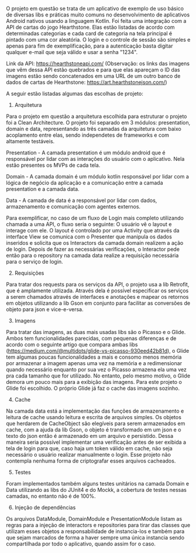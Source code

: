 O projeto em questão se trata de um aplicativo de exemplo de uso básico de diversas libs e práticas muito comuns no desenvolvimento de aplicativos Android nativos usando a linguagem Kotlin. Foi feita uma integração com a API de cartas do jogo Hearthstone. Elas estão listadas de acordo com determinadas categorias e cada card de categoria na tela principal é pintado com uma cor aleatória. O login e o controle de sessão são simples e apenas para fim de exemplificação, para a autenticação basta digitar qualquer e-mail que seja válido e usar a senha "1234".

Link da API: https://hearthstoneapi.com/ (Observação: os links das imagens que vêm dessa API estão quebrados e para que elas apareçam o ID das imagens estão sendo concatenados em uma URL de um outro banco de dados de cartas de Hearthstone: https://art.hearthstonejson.com/)

A seguir estão listadas algumas das escolhas de projeto:

1) Arquitetura

Para o projeto em questão a arquitetura escolhida para estruturar o projeto foi a Clean Architecture. O projeto foi separado em 3 módulos: presentation, domain e data, representando as três camadas da arquitetura com baixo acoplamento entre elas, sendo independetes de frameworks e com altamente testáveis.

Presentation - A camada presentation é um módulo android que é responsável por lidar com as interações do usuário com o aplicativo. Nela estão presentes os MVPs de cada tela.

Domain - A camada domain é um módulo kotlin responsável por lidar com a lógica de negócio da aplicação e a comunicação entre a camada presentation e a camada data.

Data - A camada de data é a responsável por lidar com dados, armazenamento e comunicação com agentes externos.

Para exemplificar, no caso de um fluxo de Login mais completo utilizando chamada a uma API, o fluxo seria o seguinte:
O usuário vê o layout e interage com ele. O layout é controlado por uma Activity que através da interface View se comunica com o Presenter que manipula os dados inseridos e solicita que os Interactors da camada domain realizem a ação de login. Depois de fazer as necessárias verificações, o Interactor pede então para o repository na camada data realize a requisição necessária para o serviço de login.

2) Requisições

Para tratar dos requests para os serviços da API, o projeto usa a lib Retrofit, que é amplamente utilizada. Através dela é possível especificar os serviços a serem chamados através de interfaces e anotações e mapear os retornos em objetos utilizando a lib Gson em conjunto para facilitar as conversões de objeto para json e vice-e-versa.

3) Imagens

Para tratar das imagens, as duas mais usadas libs são o Picasso e o Glide. Ambos tem funcionalidades parecidas, com pequenas diferenças e de acordo com o seguinte artigo que compara ambas libs (https://medium.com/@multidots/glide-vs-picasso-930eed42b81d), o Glide tem algumas poucas funcionalidades a mais e consomo menos memória por armazenar a imagem apenas uma vez na memória e a redimensionar quando necessário enquanto por sua vez o Picasso armazena ela uma vez pra cada tamanho que for utilizado. No entanto, pelo mesmo motivo, o Glide demora um pouco mais para a exibição das imagens. Para este projeto o Glide foi escolhido. O próprio Glide já faz o cache das imagens sozinho.

4) Cache

Na camada data está a implementação das funções de armazenamento e leitura de cache usando leitura e escrita de arquivos simples. Os objetos que herdarem de CacheObject são elegíveis para serem armazenados em cache, com a ajuda da lib Gson, o objeto é transformado em um json e o texto do json então é armazenado em um arquivo e persistido. Dessa maneira seria possível implementar uma verificação antes de ser exibida a tela de login para que, caso haja um token válido em cache, não seja necessário o usuário realizar manualmente o login. Esse projeto não contempla nenhuma forma de criptografar esses arquivos cacheados.

5) Testes

Foram implementados também alguns testes unitários na camada Domain e Data utilizando as libs do JUnit4 e do Mockk, a cobertura de testes nessas camadas, no entanto não é de 100%.

6) Injeção de dependências

Os arquivos DataModule, DomainModule e PresentationModule listam as regras para a injeção de interactors e repositories para tirar das classes que utilizam esses objetos a responsabilidade de instancia-los e também para que sejam marcados de forma a haver sempre uma única instancia sendo compartilhada por todo o aplicativo, quando assim for o caso.
